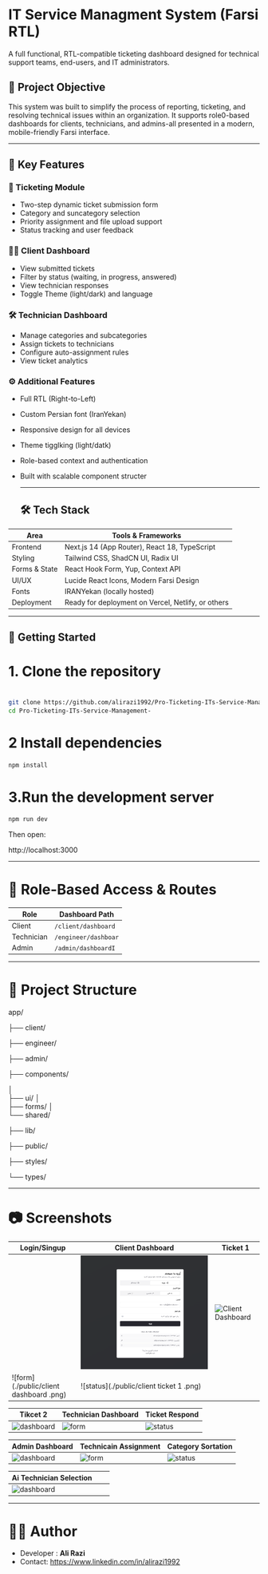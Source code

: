 # IT Service Managment System (Farsi RTL) 

A full functional, RTL-compatible ticketing dashboard designed for technical support teams, end-users, and IT administrators. 

## 🎯 Project Objective


This system was built to simplify the process of reporting, ticketing, and resolving technical issues within an organization. It supports role0-based dashboards for clients, technicians, and admins-all presented in a modern, mobile-friendly Farsi interface. 

----

## 🧩 Key Features

### 🎫 Ticketing Module 

- Two-step dynamic ticket submission form
- Category and  suncategory selection
- Priority assignment and file upload support
- Status tracking and user feedback

### 👨‍💻 Client Dashboard

- View submitted tickets
- Filter by status (waiting, in progress, answered)
- View technician responses
- Toggle Theme (light/dark) and language


### 🛠️ Technician Dashboard

- Manage categories and subcategories
- Assign tickets to technicians
- Configure auto-assignment rules
- View ticket analytics

### ⚙️ Additional Features 

- Full RTL (Right-to-Left)
- Custom Persian font (IranYekan)
- Responsive design for all devices
- Theme tigglking (light/datk)
- Role-based context and authentication
- Built with scalable component structer

  ---

  ## 🛠️ Tech Stack

| Area           | Tools & Frameworks                                   |
|----------------|------------------------------------------------------|
| Frontend       | Next.js 14 (App Router), React 18, TypeScript        |
| Styling        | Tailwind CSS, ShadCN UI, Radix UI                    |
| Forms & State  | React Hook Form, Yup, Context API                    |
| UI/UX          | Lucide React Icons, Modern Farsi Design              |
| Fonts          | IRANYekan (locally hosted)                           |
| Deployment     | Ready for deployment on Vercel, Netlify, or others  |

  

---

## 🚀 Getting Started

# 1. Clone the repository

```bash

git clone https://github.com/alirazi1992/Pro-Ticketing-ITs-Service-Management-.git
cd Pro-Ticketing-ITs-Service-Management-
```

# 2 Install dependencies

```bash
npm install 
```

# 3.Run the development server 

```bash
npm run dev

```
Then open:

http://localhost:3000

----

# 🔐 Role-Based Access & Routes

| Role           | Dashboard Path       |
|----------------|----------------------|
| Client         | `/client/dashboard`  |
| Technician     | `/engineer/dashboar` |
| Admin          | `/admin/dashboardI`  |


----

# 📁 Project Structure

app/

├── client/

├── engineer/

├── admin/

├── components/

│  
    ├── ui/
│   
    ├── forms/
│  
    └── shared/

├── lib/

├── public/

├── styles/

└── types/

----

# 📷 Screenshots

| Login/Singup | Client Dashboard| Ticket 1 |
|------------------|------------------|----------------|
|| ![Login](./public/login.png) | ![Client Dashboard](./public/client-dashboard.png) | ![Ticket 1](./public/client-ticket-1.png) |
 | ![form](./public/client dashboard  .png) | ![status](./public/client ticket 1 .png) |



| Tikcet 2  |  Technician Dashboard | Ticket Respond |
|------------------|------------------|----------------|
| ![dashboard](./public/4.png) | ![form](./public/5.png) | ![status](./public/6.png) |


| Admin Dashboard | Technicain Assignment| Category Sortation |
|------------------|------------------|----------------|
| ![dashboard](./public/1.png) | ![form](./public/2.png) | ![status](./public/3.png) |



| Ai Technician Selection  | | |
|------------------|------------------|----------------|
| ![dashboard](./public/4.png) 








----

# 👨‍💻 Author

-  Developer : **Ali Razi**
-  Contact: https://www.linkedin.com/in/alirazi1992


